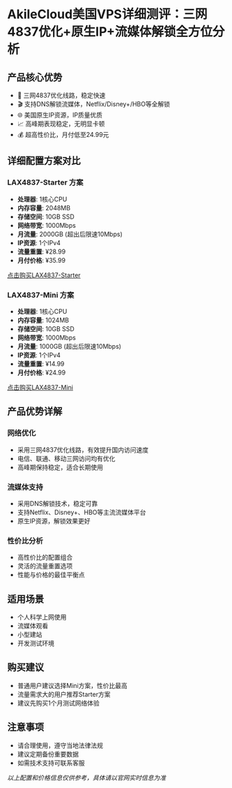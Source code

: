 # AkileCloud美国VPS详细测评：三网4837优化+原生IP+流媒体解锁全方位分析

## 产品核心优势
- 🚀 三网4837优化线路，稳定快速
- 🎬 支持DNS解锁流媒体，Netflix/Disney+/HBO等全解锁
- 🌐 美国原生IP资源，IP质量优质
- 📈 高峰期表现稳定，无明显卡顿
- 💰 超高性价比，月付低至24.99元

## 详细配置方案对比

### LAX4837-Starter 方案
- **处理器**: 1核心CPU
- **内存容量**: 2048MB
- **存储空间**: 10GB SSD
- **网络带宽**: 1000Mbps
- **月流量**: 2000GB (超出后限速10Mbps)
- **IP资源**: 1个IPv4
- **流量重置**: ¥28.99
- **月付价格**: ¥35.99

[点击购买LAX4837-Starter](https://akile.io/shop/server?type=traffic&areaId=2&nodeId=23&planId=935&aff_code=a1e2817f-c626-4f0b-b7ba-afce0951a583)

### LAX4837-Mini 方案
- **处理器**: 1核心CPU
- **内存容量**: 1024MB
- **存储空间**: 10GB SSD
- **网络带宽**: 1000Mbps
- **月流量**: 1000GB (超出后限速10Mbps)
- **IP资源**: 1个IPv4
- **流量重置**: ¥14.99
- **月付价格**: ¥24.99

[点击购买LAX4837-Mini](https://akile.io/shop/server?type=traffic&areaId=2&nodeId=23&planId=934&aff_code=a1e2817f-c626-4f0b-b7ba-afce0951a583)

## 产品优势详解

### 网络优化
- 采用三网4837优化线路，有效提升国内访问速度
- 电信、联通、移动三网访问均有优化
- 高峰期保持稳定，适合长期使用

### 流媒体支持
- 采用DNS解锁技术，稳定可靠
- 支持Netflix、Disney+、HBO等主流流媒体平台
- 原生IP资源，解锁效果更好

### 性价比分析
- 高性价比的配置组合
- 灵活的流量重置选项
- 性能与价格的最佳平衡点

## 适用场景
- 个人科学上网使用
- 流媒体观看
- 小型建站
- 开发测试环境

## 购买建议
- 普通用户建议选择Mini方案，性价比最高
- 流量需求大的用户推荐Starter方案
- 建议先购买1个月测试网络体验

## 注意事项
- 请合理使用，遵守当地法律法规
- 建议定期备份重要数据
- 如需技术支持可联系客服

*以上配置和价格信息仅供参考，具体请以官网实时信息为准*
